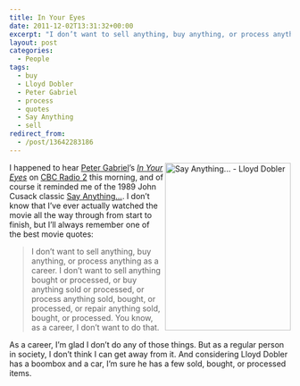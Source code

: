 ```yaml
---
title: In Your Eyes
date: 2011-12-02T13:31:32+00:00
excerpt: "I don’t want to sell anything, buy anything, or process anything as a career."
layout: post
categories:
  - People
tags:
  - buy
  - Lloyd Dobler
  - Peter Gabriel
  - process
  - quotes
  - Say Anything
  - sell
redirect_from:
  - /post/13642283186
---
```

<img src="https://cdn.craigmcn.ca/img/say-anything.jpg" alt="Say Anything... - Lloyd Dobler" width="225" height="300" align="right" />I happened to hear [Peter Gabriel](http://petergabriel.com/ "Peter Gabriel")’s _[In Your Eyes](http://en.wikipedia.org/wiki/In_Your_Eyes_(Peter_Gabriel_song) "In Your Eyes")_ on [CBC Radio 2](http://www.cbc.ca/radio2/r2morning/ "CBC Radio 2 Morning") this morning, and of course it reminded me of the 1989 John Cusack classic [Say Anything…](http://www.imdb.com/title/tt0098258/ "Say Anything..."). I don’t know that I’ve ever actually watched the movie all the way through from start to finish, but I’ll always remember one of the best movie quotes:

> I don’t want to sell anything, buy anything, or process anything as a career. I don’t want to sell anything bought or processed, or buy anything sold or processed, or process anything sold, bought, or processed, or repair anything sold, bought, or processed. You know, as a career, I don’t want to do that.

As a career, I’m glad I don’t do any of those things. But as a regular person in society, I don’t think I can get away from it. And considering Lloyd Dobler has a boombox and a car, I’m sure he has a few sold, bought, or processed items.
